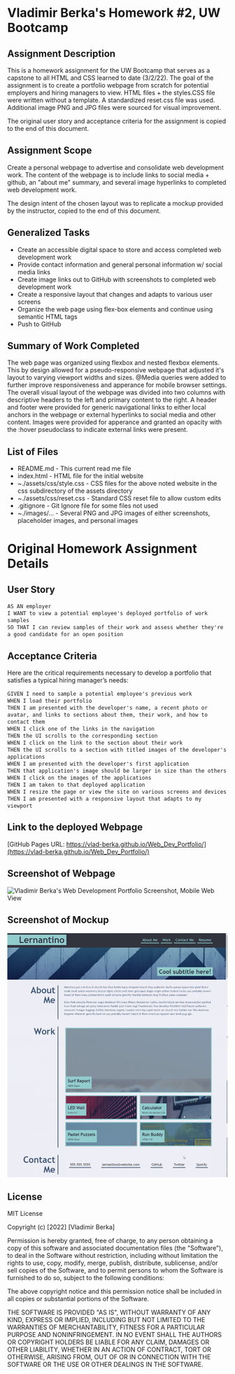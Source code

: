 # Vladimir Berka's Homework #2, UW Bootcamp

## Assignment Description
This is a homework assignment for the UW Bootcamp that serves as a capstone to all HTML and CSS learned to date (3/2/22). The goal of the assignment is to create a portfolio webpage from scratch for potential employers and hiring managers to view. HTML files + the styles.CSS file were written without a template. A standardized reset.css file was used. Additional image PNG and JPG files were sourced for visual improvement. 

The original user story and acceptance criteria for the assignment is copied to the end of this document.

## Assignment Scope
Create a personal webpage to advertise and consolidate web development work. The content of the webpage is to include links to social media + github, an "about me" summary, and several image hyperlinks to completed web development work.   

The design intent of the chosen layout was to replicate a mockup provided by the instructor, copied to the end of this document.

## Generalized Tasks
- Create an accessible digital space to store and access completed web development work
- Provide contact information and general personal information w/ social media links
- Create image links out to GitHub with screenshots to completed web development work
- Create a responsive layout that changes and adapts to various user screens 
- Organize the web page using flex-box elements and continue using semantic HTML tags
- Push to GitHub

## Summary of Work Completed
The web page was organized using flexbox and nested flexbox elements. This by design allowed for a pseudo-responsive webpage that adjusted it's layout to varying viewport widths and sizes. @Media queries were added to further improve responsiveness and apperance for mobile browser settings. The overall visual layout of the webpage was divided into two columns with descriptive headers to the left and primary content to the right. A header and footer were provided for generic navigational links to either local anchors in the webpage or external hyperlinks to social media and other content. Images were provided for apperance and granted an opacity with the :hover pseudoclass to indicate external links were present. 

## List of Files
* README.md - This current read me file
* index.html - HTML file for the initial website
* ~./assets/css/style.css - CSS files for the above noted website in the css subdirectory of the assets directory
* ~./assets/css/reset.css - Standard CSS reset file to allow custom edits
* .gitignore - Git Ignore file for some files not used
* ~./images/... - Several PNG and JPG images of either screenshots, placeholder images, and personal images

# Original Homework Assignment Details

## User Story

```
AS AN employer
I WANT to view a potential employee's deployed portfolio of work samples
SO THAT I can review samples of their work and assess whether they're a good candidate for an open position
```

## Acceptance Criteria

Here are the critical requirements necessary to develop a portfolio that satisfies a typical hiring manager’s needs:

```
GIVEN I need to sample a potential employee's previous work
WHEN I load their portfolio
THEN I am presented with the developer's name, a recent photo or avatar, and links to sections about them, their work, and how to contact them
WHEN I click one of the links in the navigation
THEN the UI scrolls to the corresponding section
WHEN I click on the link to the section about their work
THEN the UI scrolls to a section with titled images of the developer's applications
WHEN I am presented with the developer's first application
THEN that application's image should be larger in size than the others
WHEN I click on the images of the applications
THEN I am taken to that deployed application
WHEN I resize the page or view the site on various screens and devices
THEN I am presented with a responsive layout that adapts to my viewport
```

## Link to the deployed Webpage

[GitHub Pages URL: https://vlad-berka.github.io/Web_Dev_Portfolio/](https://vlad-berka.github.io/Web_Dev_Portfolio/)

## Screenshot of Webpage

![Vladimir Berka's Web Development Portfolio Screenshot, Mobile Web View](./assets/images/Portfolio_Screenshot.png "Portfolio Screenshot, Mobile Web View")

## Screenshot of Mockup

![Vladimir Berka's Web Development Portfolio Screenshot, Mobile Web View](./assets/images/mockup.png "Portfolio Screenshot, Mobile Web View")

## License
MIT License

Copyright (c) [2022] [Vladimir Berka]

Permission is hereby granted, free of charge, to any person obtaining a copy
of this software and associated documentation files (the "Software"), to deal
in the Software without restriction, including without limitation the rights
to use, copy, modify, merge, publish, distribute, sublicense, and/or sell
copies of the Software, and to permit persons to whom the Software is
furnished to do so, subject to the following conditions:

The above copyright notice and this permission notice shall be included in all
copies or substantial portions of the Software.

THE SOFTWARE IS PROVIDED "AS IS", WITHOUT WARRANTY OF ANY KIND, EXPRESS OR
IMPLIED, INCLUDING BUT NOT LIMITED TO THE WARRANTIES OF MERCHANTABILITY,
FITNESS FOR A PARTICULAR PURPOSE AND NONINFRINGEMENT. IN NO EVENT SHALL THE
AUTHORS OR COPYRIGHT HOLDERS BE LIABLE FOR ANY CLAIM, DAMAGES OR OTHER
LIABILITY, WHETHER IN AN ACTION OF CONTRACT, TORT OR OTHERWISE, ARISING FROM,
OUT OF OR IN CONNECTION WITH THE SOFTWARE OR THE USE OR OTHER DEALINGS IN THE
SOFTWARE.